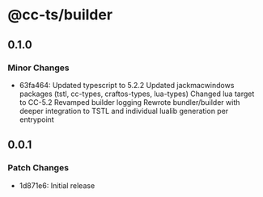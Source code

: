 # @cc-ts/builder

## 0.1.0

### Minor Changes

- 63fa464: Updated typescript to 5.2.2
  Updated jackmacwindows packages (tstl, cc-types, craftos-types, lua-types)
  Changed lua target to CC-5.2
  Revamped builder logging
  Rewrote bundler/builder with deeper integration to TSTL and individual lualib generation per entrypoint

## 0.0.1

### Patch Changes

- 1d871e6: Initial release
